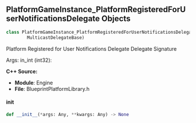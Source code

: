 ## PlatformGameInstance_PlatformRegisteredForUserNotificationsDelegate Objects

```python
class PlatformGameInstance_PlatformRegisteredForUserNotificationsDelegate(
        MulticastDelegateBase)
```

Platform Registered for User Notifications Delegate  Delegate Signature

Args:
    in_int (int32):

**C++ Source:**

- **Module**: Engine
- **File**: BlueprintPlatformLibrary.h

<a id="unreal.PlatformGameInstance_PlatformRegisteredForUserNotificationsDelegate.__init__"></a>

#### __init__

```python
def __init__(*args: Any, **kwargs: Any) -> None
```

<a id="unreal.PlatformGameInstance_PlatformScreenOrientationChangedDelegate"></a>